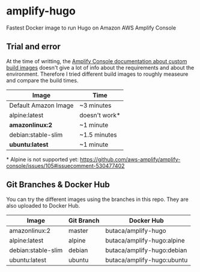 # amplify-hugo

Fastest Docker image to run Hugo on Amazon AWS Amplify Console

## Trial and error

At the time of writting, the [Amplify Console documentation about custom build images](https://docs.aws.amazon.com/amplify/latest/userguide/custom-build-image.html) doesn't give a lot of info about the requirements and about the environment. Therefore I tried different build images to roughly measeure and compare the build times.

| Image | Time |
| --- | --- |
| Default Amazon Image | ~3 minutes |
| alpine:latest | doesn't work* |
| **amazonlinux:2** | ~1 minute |
| debian:stable-slim | ~1.5 minutes |
| **ubuntu:latest** | ~1 minute |

\* Alpine is not supported yet: <https://github.com/aws-amplify/amplify-console/issues/105#issuecomment-530477402>

## Git Branches & Docker Hub

You can try the different images using the branches in this repo. They are also uploaded to Docker Hub.

| Image              | Git Branch | Docker Hub                 |
| ------------------ | ---------- | -------------------------- |
| amazonlinux:2      | master     | butaca/amplify-hugo        |
| alpine:latest      | alpine     | butaca/amplify-hugo:alpine |
| debian:stable-slim | debian     | butaca/amplify-hugo:debian |
| ubuntu:latest      | ubuntu     | butaca/amplify-hugo:ubuntu |

